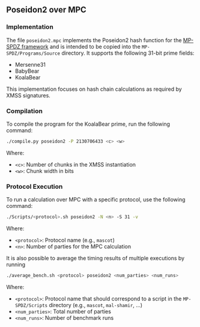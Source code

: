 ## Poseidon2 over MPC

### Implementation

The file `poseidon2.mpc` implements the Poseidon2 hash function for the [MP-SPDZ framework](https://github.com/data61/MP-SPDZ) and is intended to be copied into the `MP-SPDZ/Programs/Source` directory. It supports the following 31-bit prime fields:

- Mersenne31
- BabyBear
- KoalaBear

This implementation focuses on hash chain calculations as required by XMSS signatures.

### Compilation

To compile the program for the KoalaBear prime, run the following command:

```bash
./compile.py poseidon2 -P 2130706433 <c> <w>
```

Where:
- `<c>`: Number of chunks in the XMSS instantiation
- `<w>`: Chunk width in bits

### Protocol Execution

To run a calculation over MPC with a specific protocol, use the following command:

```bash
./Scripts/<protocol>.sh poseidon2 -N <n> -S 31 -v
```

Where:
- `<protocol>`: Protocol name (e.g., `mascot`)
- `<n>`: Number of parties for the MPC calculation

It is also possible to average the timing results of multiple executions by running

```bash
./average_bench.sh <protocol> poseidon2 <num_parties> <num_runs>
```

Where:
- `<protocol>`: Protocol name that should correspond to a script in the `MP-SPDZ/Scripts` directory (e.g., `mascot`, `mal-shamir`, ...)
- `<num_parties>`: Total number of parties
- `<num_runs>`: Number of benchmark runs
